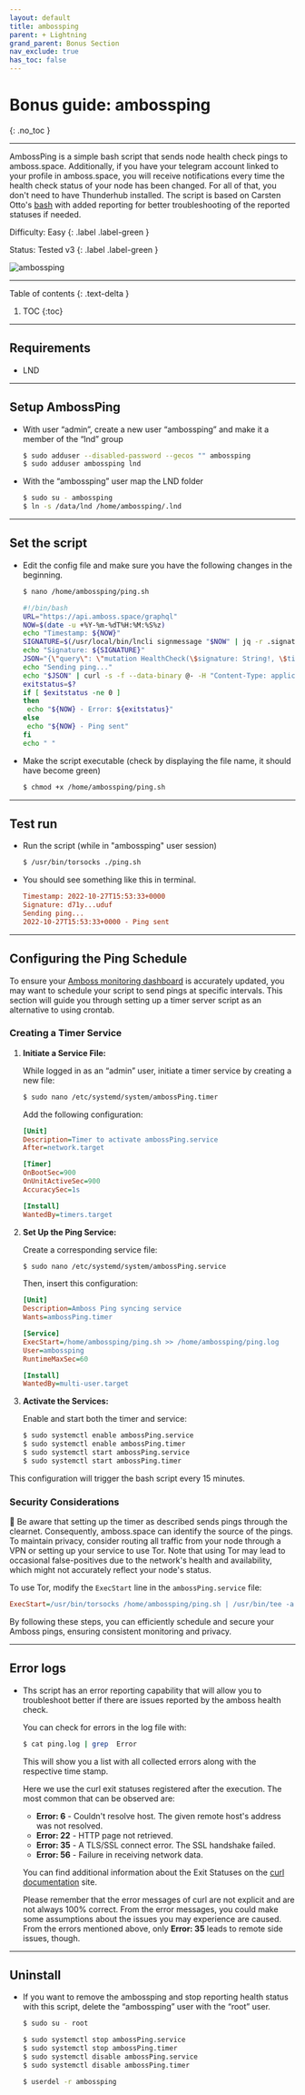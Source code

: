 ```yaml
---
layout: default
title: ambossping
parent: + Lightning
grand_parent: Bonus Section
nav_exclude: true
has_toc: false
---
```


# Bonus guide: ambossping
{: .no_toc }

---

AmbossPing is a simple bash script that sends node health check pings to amboss.space. Additionally, if you have your telegram account linked to your profile in amboss.space, you will receive notifications every time the health check status of your node has been changed. For all of that, you don't need to have Thunderhub installed.
The script is based on Carsten Otto's [bash](https://gist.github.com/C-Otto/cd5d7b0e67fc2e3e212cf13a558b101f) with added reporting for better troubleshooting of the reported statuses if needed.

Difficulty: Easy
{: .label .label-green }

Status: Tested v3
{: .label .label-green }

![ambossping](../../../images/ambossping.jpg)

---

Table of contents
{: .text-delta }

1. TOC
{:toc}

---

## Requirements

* LND

---

## Setup AmbossPing

* With user “admin”, create a new user “ambossping” and make it a member of the “lnd” group

  ```sh
  $ sudo adduser --disabled-password --gecos "" ambossping
  $ sudo adduser ambossping lnd
  ```

* With the “ambossping” user map the LND folder

  ```sh
  $ sudo su - ambossping
  $ ln -s /data/lnd /home/ambossping/.lnd
  ```

---

## Set the script

* Edit the config file and make sure you have the following changes in the beginning.

  ```sh
  $ nano /home/ambossping/ping.sh
  ```

  ```sh
  #!/bin/bash
  URL="https://api.amboss.space/graphql"
  NOW=$(date -u +%Y-%m-%dT%H:%M:%S%z)
  echo "Timestamp: ${NOW}"
  SIGNATURE=$(/usr/local/bin/lncli signmessage "$NOW" | jq -r .signature)
  echo "Signature: ${SIGNATURE}"
  JSON="{\"query\": \"mutation HealthCheck(\$signature: String!, \$timestamp: String!) { healthCheck(signature: \$signature, timestamp: \$timestamp) }\", \"variables\": {\"signature\": \"$SIGNATURE\", \"timestamp\": \"$NOW\"}}"
  echo "Sending ping..."
  echo "$JSON" | curl -s -f --data-binary @- -H "Content-Type: application/json" -X POST --output /dev/null $URL
  exitstatus=$?
  if [ $exitstatus -ne 0 ]
  then
   echo "${NOW} - Error: ${exitstatus}"
  else
   echo "${NOW} - Ping sent"
  fi
  echo " "
  ```

* Make the script executable (check by displaying the file name, it should have become green)

  ```sh
  $ chmod +x /home/ambossping/ping.sh
  ```
  
---

## Test run

* Run the script (while in "ambossping" user session)

  ```sh
  $ /usr/bin/torsocks ./ping.sh
  ```

* You should see something like this in terminal.

  ```ini
  Timestamp: 2022-10-27T15:53:33+0000
  Signature: d71y...uduf
  Sending ping...
  2022-10-27T15:53:33+0000 - Ping sent
  ```
 
---

## Configuring the Ping Schedule

To ensure your [Amboss monitoring dashboard](https://amboss.space/owner?page=monitoring) is accurately updated, you may want to schedule your script to send pings at specific intervals. This section will guide you through setting up a timer server script as an alternative to using crontab.

### Creating a Timer Service

1. **Initiate a Service File:**

   While logged in as an “admin” user, initiate a timer service by creating a new file:

    ```sh
    $ sudo nano /etc/systemd/system/ambossPing.timer
    ```

    Add the following configuration:

    ```ini
    [Unit]
    Description=Timer to activate ambossPing.service
    After=network.target

    [Timer]
    OnBootSec=900
    OnUnitActiveSec=900
    AccuracySec=1s

    [Install]
    WantedBy=timers.target
    ```

2. **Set Up the Ping Service:**

   Create a corresponding service file:

    ```sh
    $ sudo nano /etc/systemd/system/ambossPing.service
    ```

    Then, insert this configuration:

    ```ini
    [Unit]
    Description=Amboss Ping syncing service
    Wants=ambossPing.timer

    [Service]
    ExecStart=/home/ambossping/ping.sh >> /home/ambossping/ping.log
    User=ambossping
    RuntimeMaxSec=60

    [Install]
    WantedBy=multi-user.target
    ```

3. **Activate the Services:**

   Enable and start both the timer and service:

    ```sh
    $ sudo systemctl enable ambossPing.service
    $ sudo systemctl enable ambossPing.timer
    $ sudo systemctl start ambossPing.service
    $ sudo systemctl start ambossPing.timer
    ```

This configuration will trigger the bash script every 15 minutes.

### Security Considerations

🚨 Be aware that setting up the timer as described sends pings through the clearnet. Consequently, amboss.space can identify the source of the pings. To maintain privacy, consider routing all traffic from your node through a VPN or setting up your service to use Tor. Note that using Tor may lead to occasional false-positives due to the network's health and availability, which might not accurately reflect your node's status.

To use Tor, modify the `ExecStart` line in the `ambossPing.service` file:

```ini
ExecStart=/usr/bin/torsocks /home/ambossping/ping.sh | /usr/bin/tee -a /home/ambossping/ping.log
```

By following these steps, you can efficiently schedule and secure your Amboss pings, ensuring consistent monitoring and privacy.


---

## Error logs

* Ths script has an error reporting capability that will allow you to troubleshoot better if there are issues reported by the amboss health check.

  You can check for errors in the log file with:

  ```sh
  $ cat ping.log | grep  Error
  ```

  This will show you a list with all collected errors along with the respective time stamp. 
  
  Here we use the curl exit statuses registered after the execution. The most common that can be observed are:

  - **Error: 6** - Couldn't resolve host. The given remote host's address was not resolved.
  - **Error: 22** - HTTP page not retrieved.
  - **Error: 35** - A TLS/SSL connect error. The SSL handshake failed.
  - **Error: 56** - Failure in receiving network data.

  You can find additional information about the Exit Statuses on the [curl documentation](https://everything.curl.dev/usingcurl/returns) site.

  Please remember that the error messages of curl are not explicit and are not always 100% correct. From the error messages, you could make some assumptions about the issues you may experience are caused. From the errors mentioned above, only **Error: 35** leads to remote side issues, though.

---

## Uninstall

* If you want to remove the ambossping and stop reporting health status with this script, delete the “ambossping” user with the “root” user.

  ```sh
  $ sudo su - root

  $ sudo systemctl stop ambossPing.service
  $ sudo systemctl stop ambossPing.timer
  $ sudo systemctl disable ambossPing.service
  $ sudo systemctl disable ambossPing.timer

  $ userdel -r ambossping
  ```